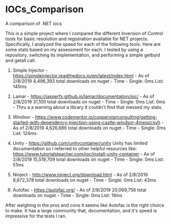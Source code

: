 # IOCs_Comparison
A comparison of .NET iocs

This is a simple project where I compared the different Inversion of Control tools for basic resolution and registration available for NET projects. Specifically, I analyzed the speed for each of the following tools. Here are some stats based on my assessment for each. I tested by using a repository, switching its implementation, and performing a simple getbyid and getall call.

1. Simple Injector - https://simpleinjector.readthedocs.io/en/latest/index.html 
                   - As of 2/8/2019   4,496,393 total downloads on nuget
                   - Time - Single: 0ms List: 145ms
                   
2. Lamar  - https://jasperfx.github.io/lamar/documentation/ioc/
          - As of 2/8/2019   31,100 total downloads on nuget
          - Time - Single: 0ms List: 0ms - Thru a a warning about a library it couldn't find that messed my stats.
          
3. Windsor - https://www.codementor.io/copperstarconsulting/getting-started-with-dependency-injection-using-castle-windsor-4meqzcsvh
           - As of 2/8/2019  4,626,686 total downloads on nuget
           - Time - Single: 0ms List: 124ms
           
4. Unity - https://github.com/unitycontainer/unity Unity has limited documentation so I referred to other helpful resources like: https://www.tutorialsteacher.com/ioc/install-unity-container
         - As of 2/8/2019  15,519,709 total downloads on nuget
         - Time - Single: 0ms List: 51ms 
         
5. Ninject - http://www.ninject.org/download.html
           - As of 2/8/2019  8,672,378 total downloads on nuget
           - Time - Single: 0ms List: 43ms 
           
6. Autofac - https://autofac.org/
           - As of 2/8/2019  20,069,756 total downloads on nuget
           - Time - Single: 0ms List: 19ms 

After weighing in the pros and cons it seems like Autofac is the right choice to make. It has a large community that, documentation, and it's speed is impressive for the tests I ran.
